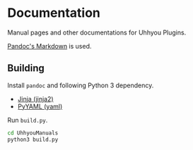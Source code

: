 # Documentation
Manual pages and other documentations for Uhhyou Plugins.

[Pandoc's Markdown](https://pandoc.org/MANUAL.html#pandocs-markdown) is used.

## Building
Install `pandoc` and following Python 3 dependency.

- [Jinja (jinja2)](https://jinja.palletsprojects.com/en/latest/)
- [PyYAML (yaml)](https://pyyaml.org/wiki/PyYAMLDocumentation)

Run `build.py`.

```bash
cd UhhyouManuals
python3 build.py
```
